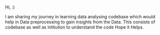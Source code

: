 Hi,
:)

I am sharing my journey in learning data analysing codebase which would help in Data preprocessing 
to gain insights from the Data. This consists  of codebase as well as intitution to understand the code
Hope it Helps.

